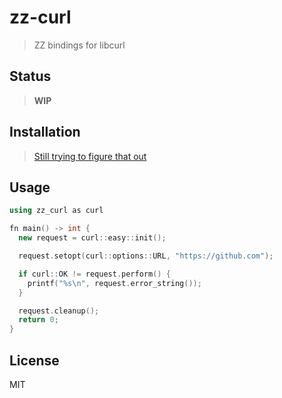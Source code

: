 zz-curl
=======

> ZZ bindings for libcurl

## Status

> **WIP**

## Installation

> [Still trying to figure that out](https://github.com/aep/zz/issues/34)

## Usage

```c++
using zz_curl as curl

fn main() -> int {
  new request = curl::easy::init();

  request.setopt(curl::options::URL, "https://github.com");

  if curl::OK != request.perform() {
    printf("%s\n", request.error_string());
  }

  request.cleanup();
  return 0;
}
```

## License

MIT
